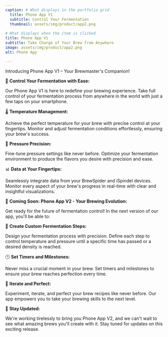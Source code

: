 ```yaml
---
caption: # What displays in the portfolio grid
  title: Phone App V1
  subtitle: Control Your Fermentation
  thumbnail: assets/img/product/app2.png
  
# What displays when the item is clicked
title: Phone App V1
subtitle: Take Charge of Your Brew from Anywhere
image: assets/img/product/app2.png
alt: Phone App

---
```


Introducing Phone App V1 – Your Brewmaster's Companion!

📱 **Control Your Fermentation with Ease:** 

Our Phone App V1 is here to redefine your brewing experience. Take full control of your fermentation process from anywhere in the world with just a few taps on your smartphone.

🌡️ **Temperature Management:**

Achieve the perfect temperature for your brew with precise control at your fingertips. Monitor and adjust fermentation conditions effortlessly, ensuring your brew's success.

💨 **Pressure Precision:**

Fine-tune pressure settings like never before. Optimize your fermentation environment to produce the flavors you desire with precision and ease.

📊 **Data at Your Fingertips:**

Seamlessly integrate data from your BrewSpider and iSpindel devices. Monitor every aspect of your brew's progress in real-time with clear and insightful visualizations.

🚀 **Coming Soon: Phone App V2 - Your Brewing Evolution:**

Get ready for the future of fermentation control! In the next version of our app, you'll be able to:

📝 **Create Custom Fermentation Steps:**

Design your fermentation process with precision. Define each step to control temperature and pressure until a specific time has passed or a desired density is reached.

🕒 **Set Timers and Milestones:**

Never miss a crucial moment in your brew. Set timers and milestones to ensure your brew reaches perfection every time.

🔄 **Iterate and Perfect:**

Experiment, iterate, and perfect your brew recipes like never before. Our app empowers you to take your brewing skills to the next level.

📅 **Stay Updated:**

We're working tirelessly to bring you Phone App V2, and we can't wait to see what amazing brews you'll create with it. Stay tuned for updates on this exciting release.



